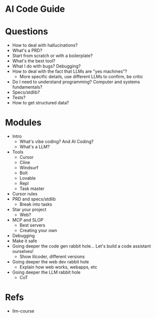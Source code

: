 # AI Code Guide

# Questions

- How to deal with hallucinations?
- What's a PRD?
- Start from scratch or with a boilerplate?
- What's the best tool?
- What I do with bugs? Debugging?
- How to deal with the fact that LLMs are "yes machines"?
  - More specific details, use different LLMs to confirm, be critic
- Do I need to understand programming? Computer and systems fundamentals?
- Specs/stdlib?
- Tests?
- How to get structured data?

# Modules

- Intro
    - What's vibe coding? And AI Coding?
    - What's a LLM?
- Tools
    - Cursor
    - Cline
    - Windsurf
    - Bolt
    - Lovable
    - Repl
    - Task master
- Cursor rules
- PRD and specs/stdlib
    - Break into tasks
- Star your project
    - Web?
- MCP and SLOP
    - Best servers
    - Creating your own
- Debugging
- Make it safe
- Going deeper the code gen rabbit hole... Let's build a code assistant ourselves!
    - Show lilcoder, different versions
- Going deeper the web dev rabbit hole
    - Explain how web works, webapps, etc
- Going deeper the LLM rabbit hole
    - CoT

# Refs

- llm-course
